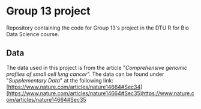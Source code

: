 # Group 13 project
Repository containing the code for Group 13's project in the DTU R for Bio Data Science course.

## Data
The data used in this project is from the article "_Comprehensive genomic profiles of small cell lung cancer_". The data can be found under "_Supplementary Data_" at the following link:
[https://www.nature.com/articles/nature14664#Sec34](https://www.nature.com/articles/nature14664#Sec35)https://www.nature.com/articles/nature14664#Sec35

